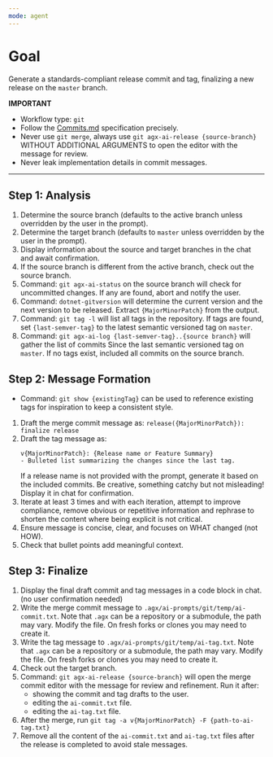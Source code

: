 ```yaml
---
mode: agent
---
```

# Goal
Generate a standards-compliant release commit and tag, finalizing a new release on the `master` branch.

**IMPORTANT**
- Workflow type: `git`
- Follow the [Commits.md](../../../docs/conventions/Commits.md) specification precisely.
- Never use `git merge`, always use `git agx-ai-release {source-branch}` WITHOUT ADDITIONAL ARGUMENTS to open the editor with the message for review.
- Never leak implementation details in commit messages.

---

## Step 1: Analysis
1. Determine the source branch (defaults to the active branch unless overridden by the user in the prompt).
2. Determine the target branch (defaults to `master` unless overridden by the user in the prompt).
3. Display information about the source and target branches in the chat and await confirmation.
4. If the source branch is different from the active branch, check out the source branch.
5. Command: `git agx-ai-status` on the source branch will check for uncommitted changes.
   If any are found, abort and notify the user.
6. Command: `dotnet-gitversion` will determine the current version and the next version to be released.
   Extract `{MajorMinorPatch}` from the output.
7. Command: `git tag -l` will list all tags in the repository.
   If tags are found, set `{last-semver-tag}` to the latest semantic versioned tag on `master`.
8. Command: `git agx-ai-log {last-semver-tag}..{source branch}` will gather the list of commits
   Since the last semantic versioned tag on `master`.
   If no tags exist, included all commits on the source branch.

## Step 2: Message Formation
- Command: `git show {existingTag}` can be used to reference existing tags for inspiration to keep a consistent style.
1. Draft the merge commit message as:
  `release({MajorMinorPatch}): finalize release`
2. Draft the tag message as:
   ```
   v{MajorMinorPatch}: {Release name or Feature Summary}
   - Bulleted list summarizing the changes since the last tag.
   ```
   If a release name is not provided with the prompt, generate it based on the included commits.
   Be creative, something catchy but not misleading! Display it in chat for confirmation.
3. Iterate at least 3 times and with each iteration, attempt to improve compliance,
   remove obvious or repetitive information and rephrase to shorten the content where being explicit is not critical.
4. Ensure message is concise, clear, and focuses on WHAT changed (not HOW).
5. Check that bullet points add meaningful context.

## Step 3: Finalize
1. Display the final draft commit and tag messages in a code block in chat. (no user confirmation needed)
2. Write the  merge commit message to `.agx/ai-prompts/git/temp/ai-commit.txt`.
   Note that `.agx` can be a repository or a submodule, the path may vary.
   Modify the file. On fresh forks or clones you may need to create it.
3. Write the tag message to `.agx/ai-prompts/git/temp/ai-tag.txt`.
   Note that `.agx` can be a repository or a submodule, the path may vary.
   Modify the file. On fresh forks or clones you may need to create it.
4. Check out the target branch.
5. Command: `git agx-ai-release {source-branch}` will open the merge commit editor with the message for review and refinement. Run it after:
    - showing the commit and tag drafts to the user.
    - editing the `ai-commit.txt` file.
    - editing the `ai-tag.txt` file.
6. After the merge, run `git tag -a v{MajorMinorPatch} -F {path-to-ai-tag.txt}`
7. Remove all the content of the `ai-commit.txt` and `ai-tag.txt` files after the release is completed to avoid stale messages.

